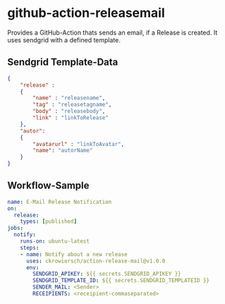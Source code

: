 # github-action-releasemail

Provides a GitHub-Action thats sends an email, if a Release is created. It uses sendgrid with a defined template.

## Sendgrid Template-Data

```json
{
    "release" :
    {
        "name" : "releasename",
        "tag" : "releasetagname",
        "body" : "releasebody",
        "link" : "linkToRelease"
    },
    "autor":
    {
        "avatarurl" : "linkToAvatar",
        "name": "autorName"
    }
}

```

## Workflow-Sample

```yml
name: E-Mail Release Notification
on:
  release:
    types: [published]
jobs:
  notify:
    runs-on: ubuntu-latest
    steps:
    - name: Notify about a new release
      uses: ckrowiorsch/action-release-mail@v1.0.0
      env:
        SENDGRID_APIKEY: ${{ secrets.SENDGRID_APIKEY }}
        SENDGRID_TEMPLATE_ID: ${{ secrets.SENDGRID_TEMPLATEID }}
        SENDER_MAIL: <Sender>
        RECEIPIENTS: <receipient-commaseparated>
```
